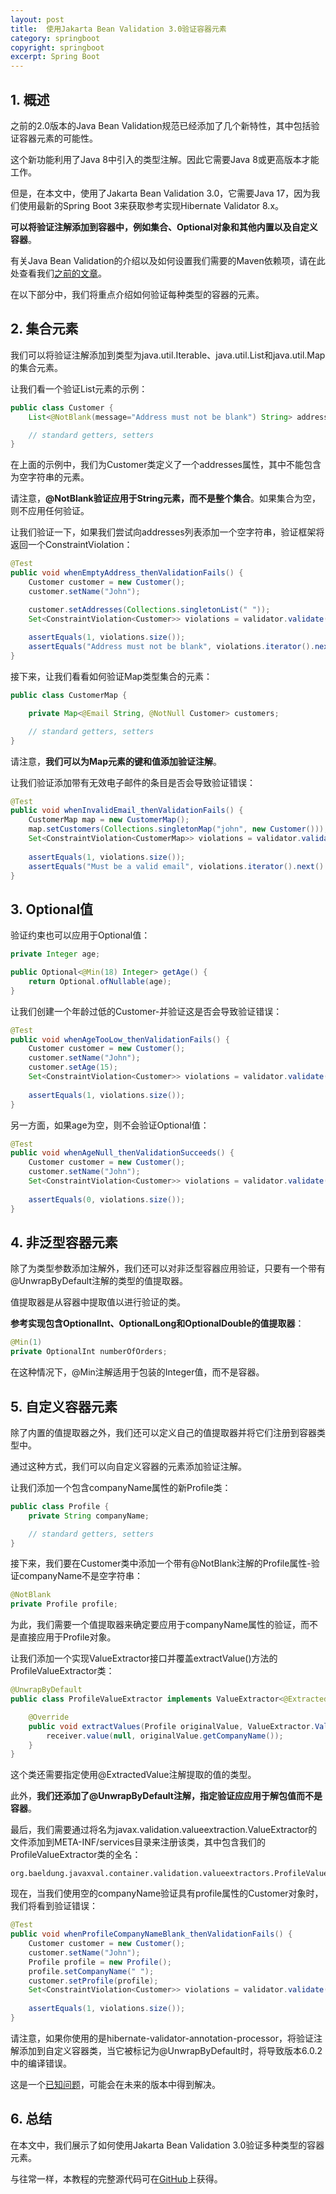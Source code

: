 ```yaml
---
layout: post
title:  使用Jakarta Bean Validation 3.0验证容器元素
category: springboot
copyright: springboot
excerpt: Spring Boot
---
```


## 1. 概述

之前的2.0版本的Java Bean Validation规范已经添加了几个新特性，其中包括验证容器元素的可能性。

这个新功能利用了Java 8中引入的类型注解。因此它需要Java 8或更高版本才能工作。

但是，在本文中，使用了Jakarta Bean Validation 3.0，它需要Java 17，因为我们使用最新的Spring Boot 3来获取参考实现Hibernate Validator 8.x。

**可以将验证注解添加到容器中，例如集合、Optional对象和其他内置以及自定义容器**。

有关Java Bean Validation的介绍以及如何设置我们需要的Maven依赖项，请在此处查看我们[之前的文章](https://www.baeldung.com/javax-validation)。

在以下部分中，我们将重点介绍如何验证每种类型的容器的元素。

## 2. 集合元素

我们可以将验证注解添加到类型为java.util.Iterable、java.util.List和java.util.Map的集合元素。

让我们看一个验证List元素的示例：

```java
public class Customer {
    List<@NotBlank(message="Address must not be blank") String> addresses;

    // standard getters, setters 
}
```

在上面的示例中，我们为Customer类定义了一个addresses属性，其中不能包含为空字符串的元素。

请注意，**@NotBlank验证应用于String元素，而不是整个集合**。如果集合为空，则不应用任何验证。

让我们验证一下，如果我们尝试向addresses列表添加一个空字符串，验证框架将返回一个ConstraintViolation：

```java
@Test
public void whenEmptyAddress_thenValidationFails() {
    Customer customer = new Customer();
    customer.setName("John");

    customer.setAddresses(Collections.singletonList(" "));
    Set<ConstraintViolation<Customer>> violations = validator.validate(customer);
    
    assertEquals(1, violations.size());
    assertEquals("Address must not be blank", violations.iterator().next().getMessage());
}
```

接下来，让我们看看如何验证Map类型集合的元素：

```java
public class CustomerMap {

    private Map<@Email String, @NotNull Customer> customers;

    // standard getters, setters
}
```

请注意，**我们可以为Map元素的键和值添加验证注解**。

让我们验证添加带有无效电子邮件的条目是否会导致验证错误：

```java
@Test
public void whenInvalidEmail_thenValidationFails() {
    CustomerMap map = new CustomerMap();
    map.setCustomers(Collections.singletonMap("john", new Customer()));
    Set<ConstraintViolation<CustomerMap>> violations = validator.validate(map);
 
    assertEquals(1, violations.size());
    assertEquals("Must be a valid email", violations.iterator().next().getMessage());
}
```

## 3. Optional值

验证约束也可以应用于Optional值：

```java
private Integer age;

public Optional<@Min(18) Integer> getAge() {
    return Optional.ofNullable(age);
}
```

让我们创建一个年龄过低的Customer-并验证这是否会导致验证错误：

```java
@Test
public void whenAgeTooLow_thenValidationFails() {
    Customer customer = new Customer();
    customer.setName("John");
    customer.setAge(15);
    Set<ConstraintViolation<Customer>> violations = validator.validate(customer);
 
    assertEquals(1, violations.size());
}
```

另一方面，如果age为空，则不会验证Optional值：

```java
@Test
public void whenAgeNull_thenValidationSucceeds() {
    Customer customer = new Customer();
    customer.setName("John");
    Set<ConstraintViolation<Customer>> violations = validator.validate(customer);
 
    assertEquals(0, violations.size());
}
```

## 4. 非泛型容器元素

除了为类型参数添加注解外，我们还可以对非泛型容器应用验证，只要有一个带有@UnwrapByDefault注解的类型的值提取器。

值提取器是从容器中提取值以进行验证的类。

**参考实现包含OptionalInt、OptionalLong和OptionalDouble的值提取器**：

```java
@Min(1)
private OptionalInt numberOfOrders;
```

在这种情况下，@Min注解适用于包装的Integer值，而不是容器。

## 5. 自定义容器元素

除了内置的值提取器之外，我们还可以定义自己的值提取器并将它们注册到容器类型中。

通过这种方式，我们可以向自定义容器的元素添加验证注解。

让我们添加一个包含companyName属性的新Profile类：

```java
public class Profile {
    private String companyName;

    // standard getters, setters 
}
```

接下来，我们要在Customer类中添加一个带有@NotBlank注解的Profile属性-验证companyName不是空字符串：

```java
@NotBlank
private Profile profile;
```

为此，我们需要一个值提取器来确定要应用于companyName属性的验证，而不是直接应用于Profile对象。

让我们添加一个实现ValueExtractor接口并覆盖extractValue()方法的ProfileValueExtractor类：

```java
@UnwrapByDefault
public class ProfileValueExtractor implements ValueExtractor<@ExtractedValue(type = String.class) Profile> {

    @Override
    public void extractValues(Profile originalValue, ValueExtractor.ValueReceiver receiver) {
        receiver.value(null, originalValue.getCompanyName());
    }
}
```

这个类还需要指定使用@ExtractedValue注解提取的值的类型。

此外，**我们还添加了@UnwrapByDefault注解，指定验证应应用于解包值而不是容器**。

最后，我们需要通过将名为javax.validation.valueextraction.ValueExtractor的文件添加到META-INF/services目录来注册该类，其中包含我们的ProfileValueExtractor类的全名：

```text
org.baeldung.javaxval.container.validation.valueextractors.ProfileValueExtractor
```

现在，当我们使用空的companyName验证具有profile属性的Customer对象时，我们将看到验证错误：

```java
@Test
public void whenProfileCompanyNameBlank_thenValidationFails() {
    Customer customer = new Customer();
    customer.setName("John");
    Profile profile = new Profile();
    profile.setCompanyName(" ");
    customer.setProfile(profile);
    Set<ConstraintViolation<Customer>> violations = validator.validate(customer);
 
    assertEquals(1, violations.size());
}
```

请注意，如果你使用的是hibernate-validator-annotation-processor，将验证注解添加到自定义容器类，当它被标记为@UnwrapByDefault时，将导致版本6.0.2中的编译错误。

这是一个[已知问题](http://docs.jboss.org/hibernate/stable/validator/reference/en-US/html_single/#validator-annotationprocessor-known-issues)，可能会在未来的版本中得到解决。

## 6. 总结

在本文中，我们展示了如何使用Jakarta Bean Validation 3.0验证多种类型的容器元素。

与往常一样，本教程的完整源代码可在[GitHub](https://github.com/tuyucheng7/taketoday-tutorial4j/tree/master/spring-boot-modules/spring-boot-validation-2)上获得。